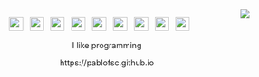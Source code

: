 <img align="right" src="https://github-readme-stats.vercel.app/api/top-langs/?username=pablofsc&layout=compact&theme=github_dark&langs_count=8" />

<p align="center">
  <img height="25px" width="25px" src="https://cdn.jsdelivr.net/gh/devicons/devicon/icons/javascript/javascript-original.svg" /> &nbsp;
  <img height="25px" width="25px" src="https://cdn.jsdelivr.net/gh/devicons/devicon/icons/typescript/typescript-original.svg" /> &nbsp;
  <img height="25px" width="25px" src="https://cdn.jsdelivr.net/gh/devicons/devicon@latest/icons/angular/angular-original.svg" /> &nbsp;
  <img height="25px" width="25px" src="https://cdn.jsdelivr.net/gh/devicons/devicon@latest/icons/ionic/ionic-original.svg" /> &nbsp;
  <img height="25px" width="25px" src="https://cdn.jsdelivr.net/gh/devicons/devicon@latest/icons/nestjs/nestjs-original.svg" /> &nbsp;
  <img height="25px" width="25px" src="https://cdn.jsdelivr.net/gh/devicons/devicon@latest/icons/php/php-original.svg" /> &nbsp;
  <img height="25px" width="25px" src="https://cdn.jsdelivr.net/gh/devicons/devicon@latest/icons/wordpress/wordpress-plain.svg" /> &nbsp;
  <img height="25px" width="25px" src="https://cdn.jsdelivr.net/gh/devicons/devicon@latest/icons/firebase/firebase-original.svg" /> &nbsp;
  <img height="25px" width="25px" src="https://cdn.jsdelivr.net/gh/devicons/devicon@latest/icons/googlecloud/googlecloud-original.svg" /> &nbsp;
</p>

<p align="center">
  I like programming
</p>
  
<p align="center">
    https://pablofsc.github.io
</p>
